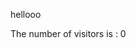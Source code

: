<html>
	<head>
		<title> Title! </title>
	</head>
	<script> src="require.js" </script>
	<body>
		<p> hellooo </p>
		<div id="cntr"> 
            The number of visitors is : 
            <span>0</span>
        </div>
       	<script> 

			function counter(){
				console.log("hello?");
				var fs = require("fs");
				var text = fs.readFileSync("./counter.txt");
				console.log(text);
			};  
			window.onload = counter;
		</script>	
		<p> bruh is this shit updating? </p>
	</body>
</html>
